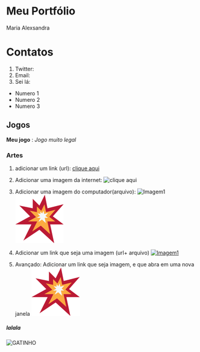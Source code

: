    # Meu Portfólio
Maria Alexsandra

# Contatos

1. Twitter: 
2. Email:
3. Sei lá:

- Numero 1
- Numero 2
- Numero 3


## Jogos

**Meu jogo** : _Jogo muito legal_

### Artes

1. adicionar um link (url):
[ clique aqui](https://i.pinimg.com/originals/ec/5c/d9/ec5cd9c7756d143fe618228951b50a47.jpg)

2. Adicionar uma imagem da internet:
![ clique aqui](https://i.pinimg.com/originals/ec/5c/d9/ec5cd9c7756d143fe618228951b50a47.jpg)

3. Adicionar uma imagem do computador(arquivo):
![Imagem1](ae5f8ea88420a45eda103edb35cdf9a5%20-%20Cópia.png)
![Imagem2](explosion.png)

4. Adicionar um link que seja uma imagem (url+ arquivo)
[![Imagem1](ae5f8ea88420a45eda103edb35cdf9a5%20-%20Cópia.png)](https://Twitter.com
)

5. Avançado: Adicionar um link que seja imagem, e que abra em uma nova janela
 <a href="https://google.com" targuet="_blank"> ![Imagem2](explosion.png)</a>

##### lalala
 ![GATINHO](https://assets.papodehomem.com.br/2015/05/30/05/42/43/431/photo.jpg)
